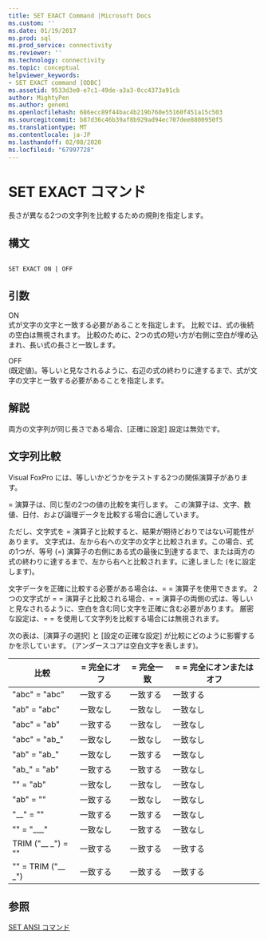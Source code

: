 ```yaml
---
title: SET EXACT Command |Microsoft Docs
ms.custom: ''
ms.date: 01/19/2017
ms.prod: sql
ms.prod_service: connectivity
ms.reviewer: ''
ms.technology: connectivity
ms.topic: conceptual
helpviewer_keywords:
- SET EXACT command [ODBC]
ms.assetid: 9533d3e0-e7c1-49de-a3a3-0cc4373a91cb
author: MightyPen
ms.author: genemi
ms.openlocfilehash: 686ecc89f44bac4b219b760e55160f451a15c503
ms.sourcegitcommit: b87d36c46b39af8b929ad94ec707dee8800950f5
ms.translationtype: MT
ms.contentlocale: ja-JP
ms.lasthandoff: 02/08/2020
ms.locfileid: "67997728"
---
```

# <a name="set-exact-command"></a>SET EXACT コマンド
長さが異なる2つの文字列を比較するための規則を指定します。  
  
## <a name="syntax"></a>構文  
  
```  
  
SET EXACT ON | OFF  
```  
  
## <a name="arguments"></a>引数  
 ON  
 式が文字の文字と一致する必要があることを指定します。 比較では、式の後続の空白は無視されます。 比較のために、2つの式の短い方が右側に空白が埋め込まれ、長い式の長さと一致します。  
  
 OFF  
 (既定値)。等しいと見なされるように、右辺の式の終わりに達するまで、式が文字の文字と一致する必要があることを指定します。  
  
## <a name="remarks"></a>解説  
 両方の文字列が同じ長さである場合、[正確に設定] 設定は無効です。  
  
## <a name="string-comparisons"></a>文字列比較  
 Visual FoxPro には、等しいかどうかをテストする2つの関係演算子があります。  
  
 = 演算子は、同じ型の2つの値の比較を実行します。 この演算子は、文字、数値、日付、および論理データを比較する場合に適しています。  
  
 ただし、文字式を = 演算子と比較すると、結果が期待どおりではない可能性があります。 文字式は、左から右への文字の文字と比較されます。この場合、式の1つが、等号 (=) 演算子の右側にある式の最後に到達するまで、または両方の式の終わりに達するまで、左から右へと比較されます。に達しました (をに設定します)。  
  
 文字データを正確に比較する必要がある場合は、= = 演算子を使用できます。 2つの文字式が = = 演算子と比較される場合、= = 演算子の両側の式は、等しいと見なされるように、空白を含む同じ文字を正確に含む必要があります。 厳密な設定は、= = を使用して文字列を比較する場合には無視されます。  
  
 次の表は、[演算子の選択] と [設定の正確な設定] が比較にどのように影響するかを示しています。 (アンダースコアは空白文字を表します)。  
  
|比較|= 完全にオフ|= 完全一致|= = 完全にオンまたはオフ|  
|----------------|------------------|-----------------|--------------------------|  
|"abc" = "abc"|一致する|一致する|一致する|  
|"ab" = "abc"|一致なし|一致なし|一致なし|  
|"abc" = "ab"|一致する|一致なし|一致なし|  
|"abc" = "ab_"|一致なし|一致なし|一致なし|  
|"ab" = "ab_"|一致なし|一致する|一致なし|  
|"ab_" = "ab"|一致する|一致する|一致なし|  
|"" = "ab"|一致なし|一致なし|一致なし|  
|"ab" = ""|一致する|一致なし|一致なし|  
|"__" = ""|一致する|一致する|一致なし|  
|"" = "___"|一致なし|一致する|一致なし|  
|TRIM ("__ _") = ""|一致する|一致する|一致する|  
|"" = TRIM ("__ _")|一致する|一致する|一致する|  
  
## <a name="see-also"></a>参照  
 [SET ANSI コマンド](../../odbc/microsoft/set-ansi-command.md)
